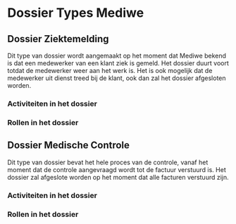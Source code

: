 # Dossier Types Mediwe

## Dossier Ziektemelding
Dit type van dossier wordt aangemaakt op het moment dat Mediwe bekend is dat een medewerker van een klant ziek is gemeld.
Het dossier duurt voort totdat de medewerker weer aan het werk is. Het is ook mogelijk dat de medewerker uit dienst treed bij de klant, ook dan zal het dossier afgesloten worden.

### Activiteiten in het dossier

### Rollen in het dossier

## Dossier Medische Controle
Dit type van dossier bevat het hele proces van de controle, vanaf het moment dat de controle aangevraagd wordt tot de factuur verstuurd is. Het dossier zal afgeslote worden op het moment dat alle facturen verstuurd zijn.

### Activiteiten in het dossier

### Rollen in het dossier

